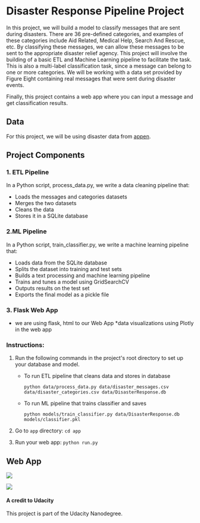 # Disaster Response Pipeline Project
In this project, we will build a model to classify messages that are sent during disasters. There are 36 pre-defined categories, and examples of these categories include Aid Related, Medical Help, Search And Rescue, etc. By classifying these messages, we can allow these messages to be sent to the appropriate disaster relief agency. This project will involve the building of a basic ETL and Machine Learning pipeline to facilitate the task. This is also a multi-label classification task, since a message can belong to one or more categories. We will be working with a data set provided by Figure Eight containing real messages that were sent during disaster events.

Finally, this project contains a web app where you can input a message and get classification results.


## Data

For this project, we will be using disaster data from [appen](https://appen.com/).

## Project Components

### 1. ETL Pipeline

In a Python script, process_data.py,  we write a data cleaning pipeline that:
* Loads the messages and categories datasets
* Merges the two datasets
* Cleans the data
* Stores it in a SQLite database

### 2.ML Pipeline

In a Python script, train_classifier.py, we write a machine learning pipeline that:
* Loads data from the SQLite database
* Splits the dataset into training and test sets
* Builds a text processing and machine learning pipeline
* Trains and tunes a model using GridSearchCV
* Outputs results on the test set
* Exports the final model as a pickle file

### 3. Flask Web App

* we are using  flask, html to our Web App
*data visualizations using Plotly in the web app

### Instructions:
1. Run the following commands in the project's root directory to set up your database and model.

    - To run ETL pipeline that cleans data and stores in database
    
        `python data/process_data.py data/disaster_messages.csv data/disaster_categories.csv data/DisasterResponse.db`
    
    - To run ML pipeline that trains classifier and saves
    
        `python models/train_classifier.py data/DisasterResponse.db models/classifier.pkl`
       

2. Go to `app` directory: `cd app`

3. Run your web app: `python run.py`

## Web App 
![](Images/drp1.jpg)

![](Images/drp2.jpg)


#### A credit to Udacity
This project is part of the Udacity Nanodegree.
